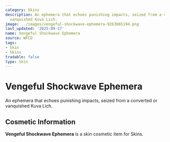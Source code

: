 ```yaml
---
category: Skins
description: An ephemera that echoes punishing impacts, seized from a converted or
  vanquished Kuva Lich.
image: ../images/vengeful-shockwave-ephemera-9263b65194.png
last_updated: '2025-09-17'
name: Vengeful Shockwave Ephemera
source: WFCD
tags:
- Skin
- Skins
tradable: false
type: Skin
---
```


# Vengeful Shockwave Ephemera

An ephemera that echoes punishing impacts, seized from a converted or vanquished Kuva Lich.

## Cosmetic Information

**Vengeful Shockwave Ephemera** is a skin cosmetic item for Skins.

